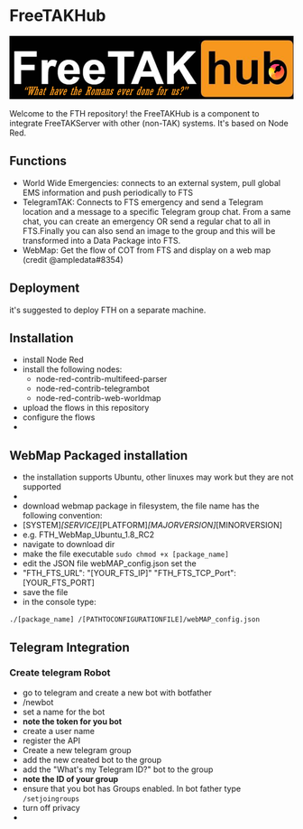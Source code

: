 # FreeTAKHub
![OFFICIAL logo of  FTH to annoy the censors and hopefully spark some sort of controversy ](FTHLOGO3.png)

Welcome to the FTH repository!
the FreeTAKHub is a component to integrate FreeTAKServer with other (non-TAK) systems. It's based on Node Red.

## Functions
* World Wide Emergencies: connects to an external system, pull global EMS information and push periodically to FTS
*  TelegramTAK: Connects to FTS emergency and send a Telegram location and a message to a specific Telegram group chat. From a  same chat, you can create  an emergency OR send a regular chat to all in FTS.Finally you can also send an image to the group and this will be transformed into a Data Package into FTS.
*  WebMap: Get the flow of COT from FTS and display on a web map (credit @ampledata#8354) 

## Deployment
it's suggested to deploy FTH on a separate machine.

## Installation
* install Node Red
* install the following nodes: 
  * node-red-contrib-multifeed-parser
  *  node-red-contrib-telegrambot
  *  node-red-contrib-web-worldmap
* upload the flows in this repository
* configure the flows
* 
## WebMap Packaged installation
* the installation supports Ubuntu, other linuxes may work but they are not supported
* 
* download webmap package in filesystem, the file name has the following convention:
* [SYSTEM]_[SERVICE]_[PLATFORM]_[MAJORVERSION]_[MINORVERSION]
* e.g. FTH_WebMap_Ubuntu_1.8_RC2
* navigate to download dir
* make the file executable
```sudo chmod +x [package_name]```
* edit the JSON file webMAP_config.json set the 
*   "FTH_FTS_URL": "[YOUR_FTS_IP]" 
  "FTH_FTS_TCP_Port": [YOUR_FTS_PORT]
*  save the file
*  in the console type:
```
./[package_name] /[PATHTOCONFIGURATIONFILE]/webMAP_config.json
```

## Telegram Integration

### Create telegram Robot
* go to telegram and create a new bot with botfather
* /newbot
* set a name for the bot
* **note the token for you bot**
* create a user name
* register the API
* Create a new telegram group
* add the new created bot to the group
* add the "What's my Telegram ID?" bot to the group
* **note the ID of your group**
* ensure that you bot has Groups enabled. In bot father type
``` /setjoingroups```
* turn off privacy
* 
